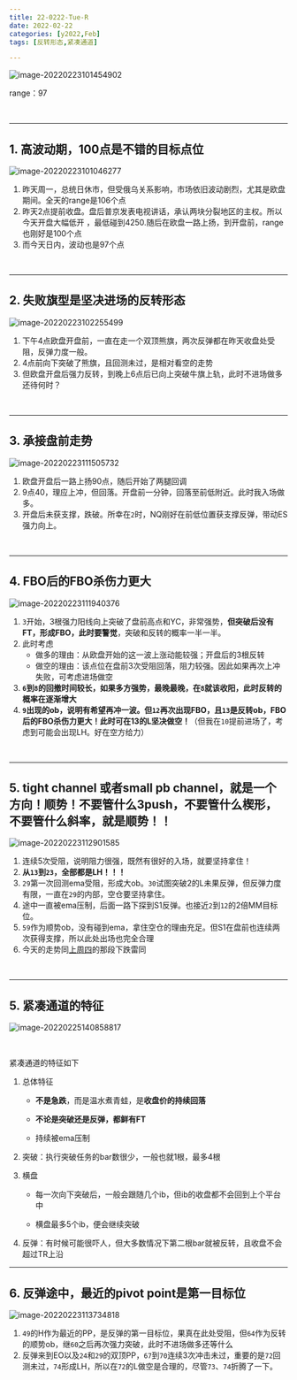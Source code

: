 ```yaml
---
title: 22-0222-Tue-R
date: 2022-02-22
categories: [y2022,Feb]
tags: [反转形态,紧凑通道]

---
```


![image-20220223101454902](https://cdn.jsdelivr.net/gh/shawnyeung/shawnyeung.github.io@master/assets/img/uPic/2022-02-23-10-14.png)

range：97

<br/>

---

## 1. 高波动期，100点是不错的目标点位

![image-20220223101046277](https://cdn.jsdelivr.net/gh/shawnyeung/shawnyeung.github.io@master/assets/img/uPic/2022-02-23-10-10.png)

1. 昨天周一，总统日休市，但受俄乌关系影响，市场依旧波动剧烈，尤其是欧盘期间。全天的range是106个点
2. 昨天2点提前收盘。盘后普京发表电视讲话，承认两块分裂地区的主权。所以今天开盘大幅低开 ，最低碰到4250.随后在欧盘一路上扬，到开盘前，range也刚好是100个点
3. 而今天日内，波动也是97个点

<br/>

---

## 2. 失败旗型是坚决进场的反转形态

![image-20220223102255499](https://cdn.jsdelivr.net/gh/shawnyeung/shawnyeung.github.io@master/assets/img/uPic/2022-02-23-10-22.png)

1. 下午4点欧盘开盘前，一直在走一个双顶熊旗，两次反弹都在昨天收盘处受阻，反弹力度一般。
1. 4点前向下突破了熊旗，且回测未过，是相对看空的走势
1. 但欧盘开盘后强力反转，到晚上6点后已向上突破牛旗上轨，此时不进场做多还待何时？

<br/>

---

## 3. 承接盘前走势

![image-20220223111505732](https://cdn.jsdelivr.net/gh/shawnyeung/shawnyeung.github.io@master/assets/img/uPic/2022-02-23-11-15.png)

1. 欧盘开盘后一路上扬90点，随后开始了两腿回调
1. 9点40，理应上冲，但回落。开盘前一分钟，回落至前低附近。此时我入场做多。
1. 开盘后未获支撑，跌破。所幸在`2`时，NQ刚好在前低位置获支撑反弹，带动ES强力向上。

<br/>

---

## 4. FBO后的FBO杀伤力更大

![image-20220223111940376](https://cdn.jsdelivr.net/gh/shawnyeung/shawnyeung.github.io@master/assets/img/uPic/2022-02-23-11-19.png)

1. `3`开始，3根强力阳线向上突破了盘前高点和YC，非常强势，**但突破后没有FT，形成FBO，此时要警觉**，突破和反转的概率一半一半。
2. 此时考虑
   - 做多的理由：从欧盘开始的这一波上涨动能较强；开盘后的3根反转
   - 做空的理由：该点位在盘前3次受阻回落，阻力较强。因此如果再次上冲失败，可考虑进场做空
1. **`6`到`8`的回撤时间较长，如果多方强势，最晚最晚，在`8`就该收阳，此时反转的概率在逐渐增大**
1. **`9`出现的ob，说明有希望再冲一波。但`12`再次出现FBO，且`13`是反转ob，FBO后的FBO杀伤力更大！此时可在13的L坚决做空！**（但我在`10`提前进场了，考虑到可能会出现LH。好在空方给力）

<br/>

---

## 5. tight channel 或者small pb channel，就是一个方向！顺势！不要管什么3push，不要管什么楔形，不要管什么斜率，就是顺势！！

![image-20220223112901585](https://cdn.jsdelivr.net/gh/shawnyeung/shawnyeung.github.io@master/assets/img/uPic/2022-02-23-11-29.png)

1. 连续5次受阻，说明阻力很强，既然有很好的入场，就要坚持拿住！
2. **从`13`到`23`，全部都是LH！！！**
3. `29`第一次回测ema受阻，形成大ob。`30`试图突破2的L未果反弹，但反弹力度有限，一直在`29`的内部，空仓要坚持拿住。
4. 途中一直被ema压制，后面一路下探到S1反弹。也接近`2`到`12`的2倍MM目标位。
5. `59`作为顺势ob，没有碰到ema，拿住空仓的理由充足。但S1在盘前也连续两次获得支撑，所以此处出场也完全合理
6. 今天的走势同[上周四](https://zero2hero.fun/posts/220217thu/#3-tight-channel-%E6%88%96%E8%80%85small-pb-channel%E5%B0%B1%E6%98%AF%E4%B8%80%E4%B8%AA%E6%96%B9%E5%90%91%E9%A1%BA%E5%8A%BF%E4%B8%8D%E8%A6%81%E7%AE%A1%E4%BB%80%E4%B9%883push%E4%B8%8D%E8%A6%81%E7%AE%A1%E4%BB%80%E4%B9%88%E6%A5%94%E5%BD%A2%E4%B8%8D%E8%A6%81%E7%AE%A1%E4%BB%80%E4%B9%88%E6%96%9C%E7%8E%87%E5%B0%B1%E6%98%AF%E9%A1%BA%E5%8A%BF)的那段下跌雷同

<br/>

---

## 5. 紧凑通道的特征

![image-20220225140858817](https://cdn.jsdelivr.net/gh/shawnyeung/shawnyeung.github.io@master/assets/img/uPic/2022-02-25-14-08.png)

<br/>

紧凑通道的特征如下

1. 总体特征

   - **不是急跌**，而是温水煮青蛙，是**收盘价的持续回落**

   - **不论是突破还是反弹，都鲜有FT**

   - 持续被ema压制

2. 突破：执行突破任务的bar数很少，一般也就1根，最多4根

3. 横盘

   - 每一次向下突破后，一般会跟随几个ib，但ib的收盘都不会回到上个平台中

   - 横盘最多5个ib，便会继续突破

4. 反弹：有时候可能很吓人，但大多数情况下第二根bar就被反转，且收盘不会超过TR上沿

---

## 6.  反弹途中，最近的pivot point是第一目标位

![image-20220223113734818](https://cdn.jsdelivr.net/gh/shawnyeung/shawnyeung.github.io@master/assets/img/uPic/2022-02-23-11-37.png)

1. `49`的H作为最近的PP，是反弹的第一目标位，果真在此处受阻，但`64`作为反转的顺势ob，继`60`之后再次强力突破，此时不进场做多还等什么
2. 反弹来到EO以及`24`和`29`的双顶PP，`67`到`70`连续3次冲击未过，重要的是`72`回测未过，`74`形成LH，所以在`72`的L做空是合理的，尽管`73`、`74`折腾了一下。
